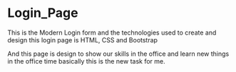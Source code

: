 # Login_Page
This is the Modern Login form and the technologies used to create and design this login page is
HTML, CSS and Bootstrap

And this page is design to show our skills in the office and learn new things in the office time
basically this is the new task for me.